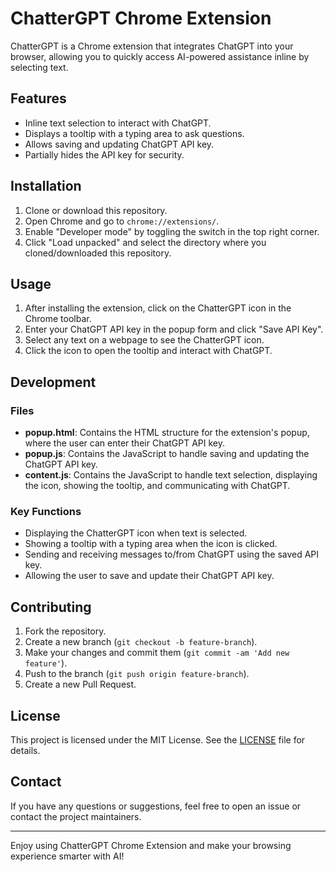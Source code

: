 # ChatterGPT Chrome Extension

ChatterGPT is a Chrome extension that integrates ChatGPT into your browser, allowing you to quickly access AI-powered assistance inline by selecting text.

## Features

- Inline text selection to interact with ChatGPT.
- Displays a tooltip with a typing area to ask questions.
- Allows saving and updating ChatGPT API key.
- Partially hides the API key for security.

## Installation

1. Clone or download this repository.
2. Open Chrome and go to `chrome://extensions/`.
3. Enable "Developer mode" by toggling the switch in the top right corner.
4. Click "Load unpacked" and select the directory where you cloned/downloaded this repository.

## Usage

1. After installing the extension, click on the ChatterGPT icon in the Chrome toolbar.
2. Enter your ChatGPT API key in the popup form and click "Save API Key".
3. Select any text on a webpage to see the ChatterGPT icon.
4. Click the icon to open the tooltip and interact with ChatGPT.

## Development

### Files

- **popup.html**: Contains the HTML structure for the extension's popup, where the user can enter their ChatGPT API key.
- **popup.js**: Contains the JavaScript to handle saving and updating the ChatGPT API key.
- **content.js**: Contains the JavaScript to handle text selection, displaying the icon, showing the tooltip, and communicating with ChatGPT.

### Key Functions

- Displaying the ChatterGPT icon when text is selected.
- Showing a tooltip with a typing area when the icon is clicked.
- Sending and receiving messages to/from ChatGPT using the saved API key.
- Allowing the user to save and update their ChatGPT API key.

## Contributing

1. Fork the repository.
2. Create a new branch (`git checkout -b feature-branch`).
3. Make your changes and commit them (`git commit -am 'Add new feature'`).
4. Push to the branch (`git push origin feature-branch`).
5. Create a new Pull Request.

## License

This project is licensed under the MIT License. See the [LICENSE](LICENSE) file for details.

## Contact

If you have any questions or suggestions, feel free to open an issue or contact the project maintainers.

---

Enjoy using ChatterGPT Chrome Extension and make your browsing experience smarter with AI!
